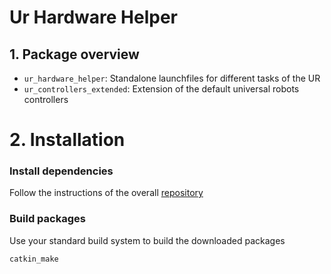 # Ur Hardware Helper
## 1. Package overview
* `ur_hardware_helper`: Standalone launchfiles for different tasks of the UR
* `ur_controllers_extended`: Extension of the default universal robots controllers

# 2. Installation
### Install dependencies
Follow the instructions of the overall [repository](https://github.com/ibMH/Helper_Tools)

### Build packages
Use your standard build system to build the downloaded packages
```
catkin_make
```

